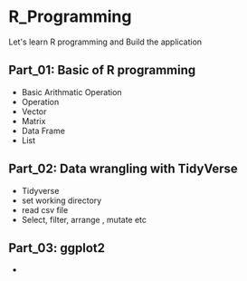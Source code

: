 # R_Programming
Let's learn R programming and Build the application


## Part_01: Basic of R programming
- Basic Arithmatic Operation
- Operation
- Vector
- Matrix
- Data Frame
- List

## Part_02: Data wrangling with TidyVerse
- Tidyverse
- set working directory
- read csv file
- Select, filter, arrange , mutate etc

## Part_03: ggplot2
- 
